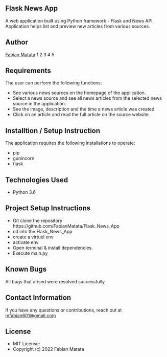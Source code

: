## Flask News App
A web application built using Python framework - Flask and News API. Application helps list and preview new articles from various sources.

## Author
[Fabian Matata](https://github.com/FabianMatata/)
1 2 3 4 5

## Requirements
The user can perform the following functions:
<ul>
<li> See various news sources on the homepage of the application.</li>
<li>Select a news source and see all news articles from the selected news source in the application.</li>
<li> See the image, description and the time a news article was created.</li>
<li>Click on an article and read the full article on the source website.</li>
</ul>

## Installtion / Setup Instruction
The application requires the following installations to operate:
<ul>
<li>pip</li>
<li>gunincorn</li>
<li>flask</li>
</ul>

## Technologies Used
<ul>
<li>Python 3.6</li>
</ul>

## Project Setup Instructions
<ul>
<li>Git clone the repository https://github.com/FabianMatata/Flask_News_App</li>
<li>cd into the Flask_News_App</li>
<li>create a virtuel env</li>
<li>activate env</li>
<li>Open terminal & install dependencies.</li>
<li>Execute main.py</li>
</ul>

## Known Bugs
All bugs that arised were resolved successfully.

## Contact Information
If you have any questions or contributions, reach out at mfabian601@gmail.com

## License
<ul>
<li>MIT License:</li>
<li>Copyright (c) 2022 Fabian Matata</li>
<ul>
